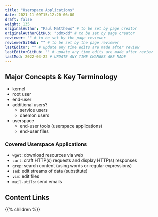 ```yaml
---
title: "Userspace Applications"
date: 2021-11-09T15:12:20-06:00
draft: false
weight: 135
originalAuthor: "Paul Matthews" # to be set by page creator
originalAuthorGitHub: "pdmxdd" # to be set by page creator
reviewer: "" # to be set by the page reviewer
reviewerGitHub: "" # to be set by the page reviewer
lastEditor: "" # update any time edits are made after review
lastEditorGitHub: "" # update any time edits are made after review
lastMod: 2022-03-22 # UPDATE ANY TIME CHANGES ARE MADE
---
```


## Major Concepts & Key Terminology

- kernel
- root user
- end-user
- additional users?
  - service users
  - daemon users
- userspace
  - end-user tools (userspace applications)
  - end-user files

### Covered Userspace Applications

- `wget`: download resources via web
- `curl`: craft HTTP(s) requests and display HTTP(s) responses
- `grep`: search content (using words or regular expressions)
- `sed`: edit streams of data (substitute)
- `vim`: edit files
- `mail-utils`: send emails

## Content Links

{{% children %}}